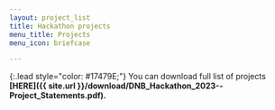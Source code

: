 ```yaml
---
layout: project_list
title: Hackathon projects
menu_title: Projects
menu_icon: briefcase

---
```


{:.lead style="color: #17479E;"}
You can download full list of projects <b>[HERE]({{ site.url }}/download/DNB_Hackathon_2023--Project_Statements.pdf).</b>
